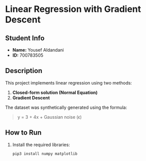 # Linear Regression with Gradient Descent

## Student Info
- **Name:** Yousef Aldandani  
- **ID:** 700783505  

## Description
This project implements linear regression using two methods:
1. **Closed-form solution (Normal Equation)**
2. **Gradient Descent**

The dataset was synthetically generated using the formula:
> y = 3 + 4x + Gaussian noise (ϵ)

## How to Run
1. Install the required libraries:
   ```bash
   pip3 install numpy matplotlib